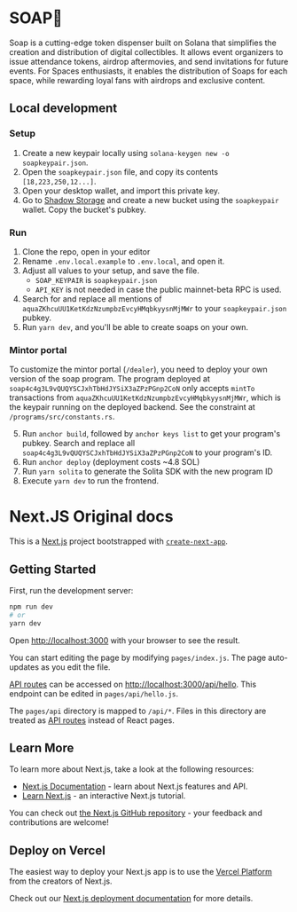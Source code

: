 # SOAP🧼
Soap is a cutting-edge token dispenser built on Solana that simplifies the creation and distribution of digital collectibles. It allows event organizers to issue attendance tokens, airdrop aftermovies, and send invitations for future events. For Spaces enthusiasts, it enables the distribution of Soaps for each space, while rewarding loyal fans with airdrops and exclusive content.

## Local development
### Setup
1. Create a new keypair locally using `solana-keygen new -o soapkeypair.json`. 
2. Open the `soapkeypair.json` file, and copy its contents `[18,223,250,12...]`.
3. Open your desktop wallet, and import this private key.
4. Go to [Shadow Storage](https://shadow.storage) and create a new bucket using the `soapkeypair` wallet. Copy the bucket's pubkey.

### Run
1. Clone the repo, open in your editor
2. Rename `.env.local.example` to `.env.local`, and open it.
3. Adjust all values to your setup, and save the file.
    - `SOAP_KEYPAIR` is `soapkeypair.json`
    - `API_KEY` is not needed in case the public mainnet-beta RPC is used.
4. Search for and replace all mentions of `aquaZKhcuUU1KetKdzNzumpbzEvcyHMqbkyysnMjMWr` to your `soapkeypair.json` pubkey.
5. Run `yarn dev`, and you'll be able to create soaps on your own.

### Mintor portal
To customize the mintor portal (`/dealer`), you need to deploy your own version of the soap program. The program deployed at `soap4c4g3L9vQUQYSCJxhTbHdJYSiX3aZPzPGnp2CoN` only accepts `mintTo` transactions from `aquaZKhcuUU1KetKdzNzumpbzEvcyHMqbkyysnMjMWr`, which is the keypair running on the deployed backend. See the constraint at `/programs/src/constants.rs`.

5. Run `anchor build`, followed by `anchor keys list` to get your program's pubkey. Search and replace all `soap4c4g3L9vQUQYSCJxhTbHdJYSiX3aZPzPGnp2CoN` to your program's ID.
6. Run `anchor deploy` (deployment costs ~4.8 SOL)
7. Run `yarn solita` to generate the Solita SDK with the new program ID
8. Execute `yarn dev` to run the frontend.


# Next.JS Original docs

This is a [Next.js](https://nextjs.org/) project bootstrapped with [`create-next-app`](https://github.com/vercel/next.js/tree/canary/packages/create-next-app).

## Getting Started

First, run the development server:

```bash
npm run dev
# or
yarn dev
```

Open [http://localhost:3000](http://localhost:3000) with your browser to see the result.

You can start editing the page by modifying `pages/index.js`. The page auto-updates as you edit the file.

[API routes](https://nextjs.org/docs/api-routes/introduction) can be accessed on [http://localhost:3000/api/hello](http://localhost:3000/api/hello). This endpoint can be edited in `pages/api/hello.js`.

The `pages/api` directory is mapped to `/api/*`. Files in this directory are treated as [API routes](https://nextjs.org/docs/api-routes/introduction) instead of React pages.

## Learn More

To learn more about Next.js, take a look at the following resources:

- [Next.js Documentation](https://nextjs.org/docs) - learn about Next.js features and API.
- [Learn Next.js](https://nextjs.org/learn) - an interactive Next.js tutorial.

You can check out [the Next.js GitHub repository](https://github.com/vercel/next.js/) - your feedback and contributions are welcome!

## Deploy on Vercel

The easiest way to deploy your Next.js app is to use the [Vercel Platform](https://vercel.com/new?utm_medium=default-template&filter=next.js&utm_source=create-next-app&utm_campaign=create-next-app-readme) from the creators of Next.js.

Check out our [Next.js deployment documentation](https://nextjs.org/docs/deployment) for more details.
